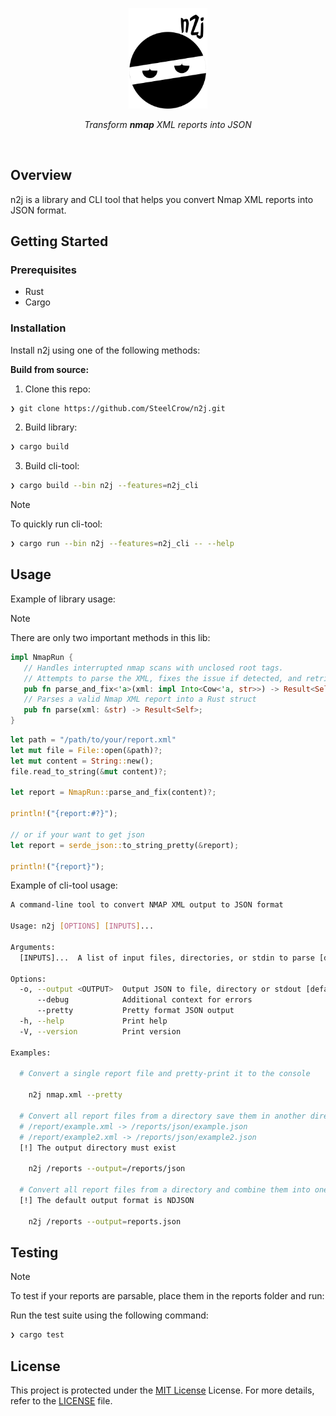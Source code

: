<p align="center">
  <img src="./docs/ninja.svg" width="25%" alt="logo">
</p>
<p align="center">
  <em>Transform <b>nmap</b> XML reports into JSON</em>
</p>
<br />

## Overview

n2j is a library and CLI tool that helps you convert Nmap XML reports into JSON format.

## Getting Started

### Prerequisites

- Rust
- Cargo

### Installation

Install n2j using one of the following methods:

**Build from source:**

1. Clone this repo:

```sh
❯ git clone https://github.com/SteelCrow/n2j.git
```

2. Build library:

```sh
❯ cargo build
```

3. Build cli-tool:

```sh
❯ cargo build --bin n2j --features=n2j_cli
```

> [!NOTE] 
> To quickly run cli-tool:
> ```sh
> ❯ cargo run --bin n2j --features=n2j_cli -- --help
> ```

## Usage

Example of library usage:

> [!NOTE] 
> There are only two important methods in this lib:
> ```rust
> impl NmapRun {
>    // Handles interrupted nmap scans with unclosed root tags. 
>    // Attempts to parse the XML, fixes the issue if detected, and retries parsing
>    pub fn parse_and_fix<'a>(xml: impl Into<Cow<'a, str>>) -> Result<Self>;
>    // Parses a valid Nmap XML report into a Rust struct
>    pub fn parse(xml: &str) -> Result<Self>;
> }
> ```

```rust
let path = "/path/to/your/report.xml"
let mut file = File::open(&path)?;
let mut content = String::new();
file.read_to_string(&mut content)?;

let report = NmapRun::parse_and_fix(content)?;

println!("{report:#?}");

// or if your want to get json
let report = serde_json::to_string_pretty(&report);

println!("{report}");
```

Example of cli-tool usage:

```sh
A command-line tool to convert NMAP XML output to JSON format

Usage: n2j [OPTIONS] [INPUTS]...

Arguments:
  [INPUTS]...  A list of input files, directories, or stdin to parse [default: -]

Options:
  -o, --output <OUTPUT>  Output JSON to file, directory or stdout [default: -]
      --debug            Additional context for errors
      --pretty           Pretty format JSON output
  -h, --help             Print help
  -V, --version          Print version

Examples:

  # Convert a single report file and pretty-print it to the console 
   
    n2j nmap.xml --pretty

  # Convert all report files from a directory save them in another directory
  # /report/example.xml -> /reports/json/example.json
  # /report/example2.xml -> /reports/json/example2.json
  [!] The output directory must exist

    n2j /reports --output=/reports/json

  # Convert all report files from a directory and combine them into one file
  [!] The default output format is NDJSON

    n2j /reports --output=reports.json
```

## Testing

> [!NOTE]
> To test if your reports are parsable, 
> place them in the reports folder and run:

Run the test suite using the following command:

```sh
❯ cargo test
```


## License

This project is protected under the [MIT License](https://github.com/surrealdb/license/blob/main/MIT.txt) License. For more details, refer to the [LICENSE](./LICENSE.md) file.
